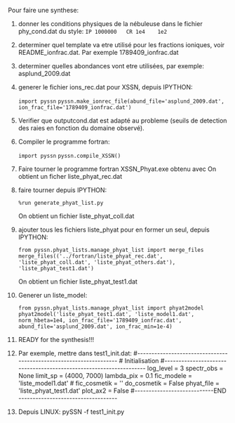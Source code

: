 Pour faire une synthese:

1. donner les conditions physiques de la nébuleuse dans le fichier phy_cond.dat du style:
    `IP 1000000   CR 1e4    1e2`

1. determiner quel template va etre utilisé pour les fractions ioniques, voir README_ionfrac.dat.
    Par exemple 1789409_ionfrac.dat

1. determiner quelles abondances vont etre utilisées, par exemple: asplund_2009.dat

1. generer le fichier ions_rec.dat pour XSSN, depuis IPYTHON:

    `import pyssn`
    `pyssn.make_ionrec_file(abund_file='asplund_2009.dat', ion_frac_file='1789409_ionfrac.dat')`

1. Verifier que outputcond.dat est adapté au probleme (seuils de detection des raies en fonction du domaine observé).

1. Compiler le programme fortran:

    `import pyssn`
    `pyssn.compile_XSSN()`


1. Faire tourner le programme fortran XSSN_Phyat.exe obtenu avec 
    On obtient un ficher liste_phyat_rec.dat

1. faire tourner depuis IPYTHON:

    `%run generate_phyat_list.py`

    On obtient un fichier liste_phyat_coll.dat

1. ajouter tous les fichiers liste_phyat pour en former un seul, depuis IPYTHON:

    `from pyssn.phyat_lists.manage_phyat_list import merge_files`
    `merge_files(('../fortran/liste_phyat_rec.dat', 'liste_phyat_coll.dat', 'liste_phyat_others.dat'), 'liste_phyat_test1.dat')`

    On obtient un fichier liste_phyat_test1.dat

1. Generer un liste_model:

    `from pyssn.phyat_lists.manage_phyat_list import phyat2model`
    `phyat2model('liste_phyat_test1.dat', 'liste_model1.dat', norm_hbeta=1e4, ion_frac_file='1789409_ionfrac.dat', abund_file='asplund_2009.dat', ion_frac_min=1e-4)`

1. READY for the synthesis!!!

1. Par exemple, mettre dans test1_init.dat:
		#-------------------------------------------------------------------
		#   Initialisation
		#-------------------------------------------------------------------
		log_level = 3
		spectr_obs = None
		limit_sp = (4000, 7000)
		lambda_pix = 0.1 
		fic_modele = 'liste_model1.dat' #
		fic_cosmetik = ''
		do_cosmetik = False
		phyat_file = 'liste_phyat_test1.dat'
		plot_ax2 = False
		#----------------------------END -----------------------------------

1. Depuis LINUX: 
	pySSN -f test1_init.py



